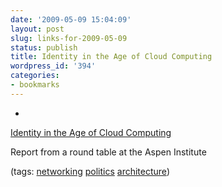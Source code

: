 ```yaml
---
date: '2009-05-09 15:04:09'
layout: post
slug: links-for-2009-05-09
status: publish
title: Identity in the Age of Cloud Computing
wordpress_id: '394'
categories:
- bookmarks
---
```


  *


[Identity in the Age of Cloud Computing](http://www.aspeninstitute.org/sites/default/files/content/docs/pubs/Identity_in_the_Age_of_Cloud_Computing.pdf)


Report from a round table at the Aspen Institute


(tags: [networking](http://delicious.com/eob/networking) [politics](http://delicious.com/eob/politics) [architecture](http://delicious.com/eob/architecture))



